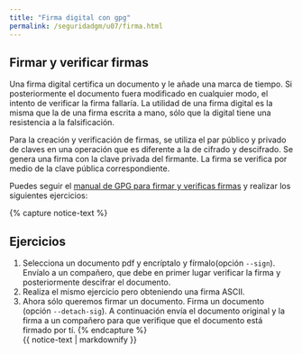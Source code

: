```yaml
---
title: "Firma digital con gpg"
permalink: /seguridadgm/u07/firma.html
---
```


## Firmar y verificar firmas

Una firma digital certifica un documento y le añade una marca de tiempo. Si posteriormente el documento fuera modificado en cualquier modo, el intento de verificar la firma fallaría. La utilidad de una firma digital es la misma que la de una firma escrita a mano, sólo que la digital tiene una resistencia a la falsificación.

Para la creación y verificación de firmas, se utiliza el par público y privado de claves en una operación que es diferente a la de cifrado y descifrado. Se genera una firma con la clave privada del firmante. La firma se verifica por medio de la clave pública correspondiente. 

Puedes seguir el [manual de GPG para firmar y verificas firmas](https://www.gnupg.org/gph/es/manual/x154.html) y realizar los siguientes ejercicios:

{% capture notice-text %}
## Ejercicios

1. Selecciona un documento pdf y encríptalo y fírmalo(opción `--sign`). Envíalo a un compañero, que debe en primer lugar verificar la firma y posteriormente descifrar el documento.
2. Realiza el mismo ejercicio pero obteniendo una firma ASCII.
3. Ahora sólo queremos firmar un documento. Firma un documento (opción `--detach-sig`). A continuación envía el documento original y la firma a un compañero para que verifique que el documento está firmado por tí.
{% endcapture %}<div class="notice--info">{{ notice-text | markdownify }}</div>